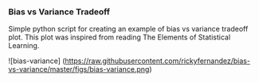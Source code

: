 ### Bias vs Variance Tradeoff 
Simple python script for creating an example of bias vs variance tradeoff plot. This plot
was inspired from reading The Elements of Statistical Learning.

![bias-variance]
(https://raw.githubusercontent.com/rickyfernandez/bias-vs-variance/master/figs/bias-variance.png)
